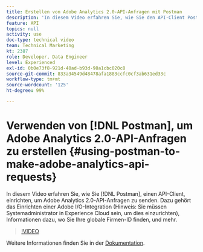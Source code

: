 ```yaml
---
title: Erstellen von Adobe Analytics 2.0-API-Anfragen mit Postman
description: 'In diesem Video erfahren Sie, wie Sie den API-Client Postman einrichten, um Adobe Analytics 2.0-API-Anfragen zu senden. Dazu gehören das Einrichten einer Adobe I/O-Integration (Hinweis: Sie müssen Systemadministrator in Experience Cloud sein, um diese einzurichten), Informationen dazu, wo Sie Ihre globale Firmen-ID finden, und mehr.'
feature: API
topics: null
activity: use
doc-type: technical video
team: Technical Marketing
kt: 2387
role: Developer, Data Engineer
level: Experienced
exl-id: 0b0e73f8-921d-40ad-b93d-98a1cbc020c8
source-git-commit: 833a34549d48478afa1883ccfc0cf3ab631ed33c
workflow-type: tm+mt
source-wordcount: '125'
ht-degree: 99%

---
```


# Verwenden von [!DNL Postman], um Adobe Analytics 2.0-API-Anfragen zu erstellen {#using-postman-to-make-adobe-analytics-api-requests}

In diesem Video erfahren Sie, wie Sie [!DNL Postman], einen API-Client, einrichten, um Adobe Analytics 2.0-API-Anfragen zu senden. Dazu gehört das Einrichten einer Adobe I/O-Integration (Hinweis: Sie müssen Systemadministrator in Experience Cloud sein, um dies einzurichten), Informationen dazu, wo Sie Ihre globale Firmen-ID finden, und mehr.

>[!VIDEO](https://video.tv.adobe.com/v/25889/?quality=12&learn=on)

Weitere Informationen finden Sie in der [Dokumentation](https://developer.adobe.com/analytics-apis/docs/2.0/guides/use-cases/postman/).
